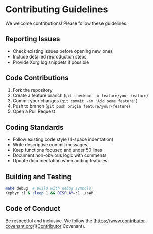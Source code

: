 # Contributing Guidelines

We welcome contributions! Please follow these guidelines:

## Reporting Issues
- Check existing issues before opening new ones
- Include detailed reproduction steps
- Provide Xorg log snippets if possible

## Code Contributions
1. Fork the repository
2. Create a feature branch (`git checkout -b feature/your-feature`)
3. Commit your changes (`git commit -am 'Add some feature'`)
4. Push to branch (`git push origin feature/your-feature`)
5. Open a Pull Request

## Coding Standards
- Follow existing code style (4-space indentation)
- Write descriptive commit messages
- Keep functions focused and under 50 lines
- Document non-obvious logic with comments
- Update documentation when adding features

## Building and Testing
```bash
make debug  # Build with debug symbols
Xephyr :1 & sleep 1 && DISPLAY=:1 ./sWM
```

## Code of Conduct

Be respectful and inclusive. We follow the [https://www.contributor-covenant.org/](Contributor Covenant).
